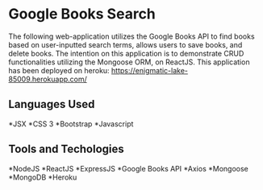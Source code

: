 # Google Books Search

The following web-application utilizes the Google Books API to find books based on user-inputted search terms, allows users to save books, and delete books. The intention on this application is to demonstrate CRUD functionalities utilizing the Mongoose ORM, on ReactJS. This application has been deployed on heroku: https://enigmatic-lake-85009.herokuapp.com/

## Languages Used
*JSX
*CSS 3
*Bootstrap
*Javascript

## Tools and Techologies
*NodeJS
*ReactJS
*ExpressJS
*Google Books API
*Axios
*Mongoose
*MongoDB
*Heroku

